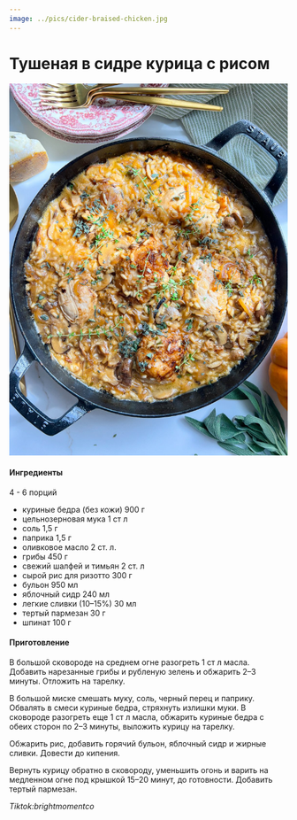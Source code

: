 ```yaml
---
image: ../pics/cider-braised-chicken.jpg
---
```

# Тушеная в сидре курица с рисом

![Тушеная в сидре курица с рисом](../pics/cider-braised-chicken.jpg)

#### Ингредиенты

4 - 6 порций

* куриные бедра (без кожи) 900 г
* цельнозерновая мука 1 ст л
* соль 1,5 г
* паприка 1,5 г
* оливковое масло 2 ст. л.
* грибы 450 г
* свежий шалфей и тимьян 2 ст. л
* сырой рис для ризотто 300 г
* бульон 950 мл
* яблочный сидр 240 мл
* легкие сливки (10–15%) 30 мл
* тертый пармезан 30 г
* шпинат 100 г

#### Приготовление

В большой сковороде на среднем огне разогреть 1 ст л масла. Добавить нарезанные грибы и рубленую зелень и обжарить 2–3 минуты. Отложить на тарелку.

В большой миске смешать муку, соль, черный перец и паприку. Обвалять в смеси куриные бедра, стряхнуть излишки муки. В сковороде разогреть еще 1 ст л масла, обжарить куриные бедра с обеих сторон по 2–3 минуты, выложить курицу на тарелку.

Обжарить рис, добавить горячий бульон, яблочный сидр и жирные сливки. Довести до кипения.

Вернуть курицу обратно в сковороду, уменьшить огонь и варить на медленном огне под крышкой 15–20 минут, до готовности. Добавить тертый пармезан.

*Tiktok:brightmomentco*